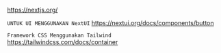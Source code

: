 https://nextjs.org/

```UNTUK UI MENGGUNAKAN NextUI```
https://nextui.org/docs/components/button

```Framework CSS Menggunakan Tailwind```
https://tailwindcss.com/docs/container